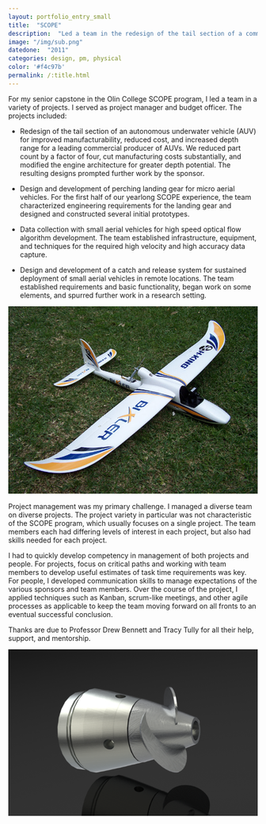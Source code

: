 ```yaml
---
layout: portfolio_entry_small
title:  "SCOPE"
description:  "Led a team in the redesign of the tail section of a commercial autonomous underwater vehicle, reducting part count by 4x"
image: "/img/sub.png"
datedone:  "2011"
categories: design, pm, physical
color: '#f4c97b'
permalink: /:title.html
---
```


For my senior capstone in the Olin College SCOPE program, I led a team in a variety of projects.  I served as project manager and budget officer.  The projects included:

-  Redesign of the tail section of an autonomous underwater vehicle (AUV) for improved manufacturability, reduced cost, and increased depth range for a leading commercial producer of AUVs.  We reduced part count by a factor of four, cut manufacturing costs substantially, and modified the engine architecture for greater depth potential.  The resulting designs prompted further work by the sponsor.

- Design and development of perching landing gear for micro aerial vehicles.  For the first half of our yearlong SCOPE experience, the team characterized engineering requirements for the landing gear and designed and constructed several initial prototypes.

- Data collection with small aerial vehicles for high speed optical flow algorithm development.  The team established infrastructure, equipment, and techniques for the required high velocity and high accuracy data capture.

- Design and development of a catch and release system for sustained deployment of small aerial vehicles in remote locations.  The team established requirements and basic functionality, began work on some elements, and spurred further work in a research setting.

![A plane!](/img/bixler.jpg)

Project management was my primary challenge.  I managed a diverse team on diverse projects.  The project variety in particular was not characteristic of the SCOPE program, which usually focuses on a single project.  The team members each had differing levels of interest in each project, but also had skills needed for each project.

I had to quickly develop competency in management of both projects and people.  For projects, focus on critical paths and working with team members to develop useful estimates of task time requirements was key.  For people, I developed communication skills to manage expectations of the various sponsors and team members.  Over the course of the project, I applied techniques such as Kanban, scrum-like meetings, and other agile processes as applicable to keep the team moving forward on all fronts to an eventual successful conclusion.

Thanks are due to Professor Drew Bennett and Tracy Tully for all their help, support, and mentorship.

![More submarine!](/img/auv.png)
